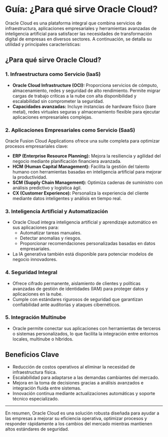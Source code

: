 # **Guía: ¿Para qué sirve Oracle Cloud?**

Oracle Cloud es una plataforma integral que combina servicios de infraestructura, aplicaciones empresariales y herramientas avanzadas de inteligencia artificial para satisfacer las necesidades de transformación digital de empresas en diversos sectores. A continuación, se detalla su utilidad y principales características:

## **¿Para qué sirve Oracle Cloud?**

### **1. Infraestructura como Servicio (IaaS)**
- **Oracle Cloud Infrastructure (OCI):** Proporciona servicios de cómputo, almacenamiento, redes y seguridad de alto rendimiento. Permite migrar cargas de trabajo críticas a la nube con alta disponibilidad y escalabilidad sin comprometer la seguridad.
- **Capacidades avanzadas:** Incluye instancias de hardware físico (bare metal), redes virtuales seguras y almacenamiento flexible para ejecutar aplicaciones empresariales complejas.

### **2. Aplicaciones Empresariales como Servicio (SaaS)**
Oracle Fusion Cloud Applications ofrece una suite completa para optimizar procesos empresariales clave:
- **ERP (Enterprise Resource Planning):** Mejora la resiliencia y agilidad del negocio mediante planificación financiera avanzada.
- **HCM (Human Capital Management):** Facilita la gestión del talento humano con herramientas basadas en inteligencia artificial para mejorar la productividad.
- **SCM (Supply Chain Management):** Optimiza cadenas de suministro con análisis predictivo y logística ágil.
- **CX (Customer Experience):** Personaliza la experiencia del cliente mediante datos inteligentes y análisis en tiempo real.

### **3. Inteligencia Artificial y Automatización**
- Oracle Cloud integra inteligencia artificial y aprendizaje automático en sus aplicaciones para:
  - Automatizar tareas manuales.
  - Detectar anomalías y riesgos.
  - Proporcionar recomendaciones personalizadas basadas en datos empresariales.
- La IA generativa también está disponible para potenciar modelos de negocio innovadores.

### **4. Seguridad Integral**
- Ofrece cifrado permanente, aislamiento de clientes y políticas avanzadas de gestión de identidades (IAM) para proteger datos y aplicaciones en la nube.
- Cumple con estándares rigurosos de seguridad que garantizan confiabilidad ante auditorías y ataques cibernéticos.

### **5. Integración Multinube**
- Oracle permite conectar sus aplicaciones con herramientas de terceros o sistemas personalizados, lo que facilita la integración entre entornos locales, multinube o híbridos.

## **Beneficios Clave**
- Reducción de costos operativos al eliminar la necesidad de infraestructura física.
- Escalabilidad para adaptarse a las demandas cambiantes del mercado.
- Mejora en la toma de decisiones gracias a análisis avanzados e integración fluida entre sistemas.
- Innovación continua mediante actualizaciones automáticas y soporte técnico especializado.

---

En resumen, Oracle Cloud es una solución robusta diseñada para ayudar a las empresas a mejorar su eficiencia operativa, optimizar procesos y responder rápidamente a los cambios del mercado mientras mantienen altos estándares de seguridad.
